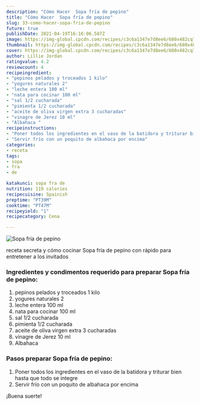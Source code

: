 ```yaml
---
description: "Cómo Hacer  Sopa fría de pepino"
title: "Cómo Hacer  Sopa fría de pepino"
slug: 33-como-hacer-sopa-fria-de-pepino
future: true
publishDate: 2021-04-19T16:16:06.587Z
image: https://img-global.cpcdn.com/recipes/c3c6a1347e7d8ee6/680x482cq70/sopa-fria-de-pepino-foto-principal.jpg
thumbnail: https://img-global.cpcdn.com/recipes/c3c6a1347e7d8ee6/680x482cq70/sopa-fria-de-pepino-foto-principal.jpg
cover: https://img-global.cpcdn.com/recipes/c3c6a1347e7d8ee6/680x482cq70/sopa-fria-de-pepino-foto-principal.jpg
author: Lillie Jordan
ratingvalue: 4.2
reviewcount: 4
recipeingredient:
- "pepinos pelados y troceados 1 kilo"
- "yogures naturales 2"
- "leche entera 100 ml"
- "nata para cocinar 100 ml"
- "sal 1/2 cucharada"
- "pimienta 1/2 cucharada"
- "aceite de oliva virgen extra 3 cucharadas"
- "vinagre de Jerez 10 ml"
- "Albahaca "
recipeinstructions:
- "Poner todos los ingredientes en el vaso de la batidora y triturar bien hasta que todo se integre"
- "Servir frío con un poquito de albahaca por encima"
categories:
- receta
tags:
- sopa
- fra
- de

katakunci: sopa fra de 
nutrition: 119 calories
recipecuisine: Spainish
preptime: "PT39M"
cooktime: "PT47M"
recipeyield: "1"
recipecategory: Cena

---
```



![Sopa fría de pepino](https://img-global.cpcdn.com/recipes/c3c6a1347e7d8ee6/680x482cq70/sopa-fria-de-pepino-foto-principal.jpg)

receta secreta y cómo cocinar Sopa fría de pepino con rápido para entretener a los invitados

<!--inarticleads1-->

### Ingredientes y condimentos requerido para preparar Sopa fría de pepino:

1. pepinos pelados y troceados 1 kilo
1. yogures naturales 2
1. leche entera 100 ml
1. nata para cocinar 100 ml
1. sal 1/2 cucharada
1. pimienta 1/2 cucharada
1. aceite de oliva virgen extra 3 cucharadas
1. vinagre de Jerez 10 ml
1. Albahaca 



<!--inarticleads2-->

### Pasos preparar Sopa fría de pepino:

1. Poner todos los ingredientes en el vaso de la batidora y triturar bien hasta que todo se integre
1. Servir frío con un poquito de albahaca por encima



¡Buena suerte!

